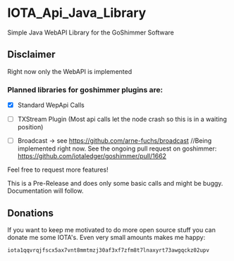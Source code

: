 # IOTA_Api_Java_Library
Simple Java WebAPI Library for the GoShimmer Software

## Disclaimer
Right now only the WebAPI is implemented

### Planned libraries for goshimmer plugins are:
- [X] Standard WepApi Calls

- [ ] TXStream Plugin (Most api calls let the node crash so this is in a waiting position)

- [ ] Broadcast -> see https://github.com/arne-fuchs/broadcast //Being implemented right now. See the ongoing pull request on goshimmer: https://github.com/iotaledger/goshimmer/pull/1662

Feel free to request more features!

This is a Pre-Release and does only some basic calls and might be buggy.
Documentation will follow.

## Donations
If you want to keep me motivated to do more open source stuff you can donate me some IOTA's. Even very small amounts makes me happy:

```
iota1qqvrqjfscx5ax7vnt8mmtmzj30af3xf7zfm8t7lnaxyrt73awgqckz02upv
```
